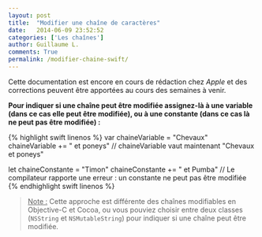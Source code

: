 ```yaml
---
layout: post
title:  "Modifier une chaîne de caractères"
date:   2014-06-09 23:52:52
categories: ['Les chaînes']
author: Guillaume L.
comments: True
permalink: /modifier-chaine-swift/
---
```


<div class="swift1">
	<p>Cette documentation est encore en cours de rédaction chez <em>Apple</em> et des corrections peuvent être apportées au cours des semaines à venir.</p>
</div>

**Pour indiquer si une chaîne peut être modifiée assignez-là à une variable (dans ce cas elle peut être modifiée), ou à une constante (dans ce cas là ne peut pas être modifiée) :**

{% highlight swift linenos %}
var chaineVariable = "Chevaux"
chaineVariable += " et poneys"
// chaineVariable vaut maintenant "Chevaux et poneys"

let chaineConstante = "Timon"
chaineConstante += " et Pumba" 
// Le compilateur rapporte une erreur : un constante ne peut pas être modifiée
{% endhighlight swift linenos %}

><u>Note :</u> Cette approche est différente des chaînes modifiables en Objective-C et Cocoa, ou vous pouviez choisir entre deux classes (<code>NSString</code> et <code>NSMutableString</code>) pour indiquer si une chaîne peut être modifiée.